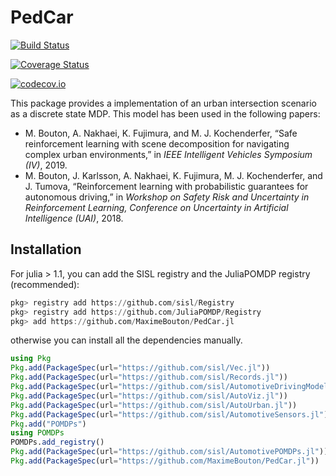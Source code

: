 # PedCar

[![Build Status](https://travis-ci.org/MaximeBouton/PedCar.jl.svg?branch=master)](https://travis-ci.org/MaximeBouton/PedCar.jl)

[![Coverage Status](https://coveralls.io/repos/MaximeBouton/PedCar.jl/badge.svg?branch=master&service=github)](https://coveralls.io/github/MaximeBouton/PedCar.jl?branch=master)

[![codecov.io](http://codecov.io/github/MaximeBouton/PedCar.jl/coverage.svg?branch=master)](http://codecov.io/github/MaximeBouton/PedCar.jl?branch=master)

This package provides a implementation of an urban intersection scenario as a discrete state MDP.
This model has been used in the following papers:

- M. Bouton, A. Nakhaei, K. Fujimura, and M. J. Kochenderfer, “Safe reinforcement learning with scene decomposition for navigating complex urban environments,” in *IEEE Intelligent Vehicles Symposium (IV)*, 2019.
- M. Bouton, J. Karlsson, A. Nakhaei, K. Fujimura, M. J. Kochenderfer, and J. Tumova, “Reinforcement learning with probabilistic guarantees for autonomous driving,” in *Workshop on Safety Risk and Uncertainty in Reinforcement Learning, Conference on Uncertainty in Artificial Intelligence (UAI)*, 2018.

## Installation

For julia > 1.1, you can add the SISL registry and the JuliaPOMDP registry (recommended): 
```julia
pkg> registry add https://github.com/sisl/Registry
pkg> registry add https://github.com/JuliaPOMDP/Registry
pkg> add https://github.com/MaximeBouton/PedCar.jl
```

otherwise you can install all the dependencies manually.

```julia
using Pkg
Pkg.add(PackageSpec(url="https://github.com/sisl/Vec.jl"))
Pkg.add(PackageSpec(url="https://github.com/sisl/Records.jl"))
Pkg.add(PackageSpec(url="https://github.com/sisl/AutomotiveDrivingModels.jl"))
Pkg.add(PackageSpec(url="https://github.com/sisl/AutoViz.jl"))
Pkg.add(PackageSpec(url="https://github.com/sisl/AutoUrban.jl"))
Pkg.add(PackageSpec(url="https://github.com/sisl/AutomotiveSensors.jl"))
Pkg.add("POMDPs")
using POMDPs
POMDPs.add_registry()
Pkg.add(PackageSpec(url="https://github.com/sisl/AutomotivePOMDPs.jl"))
Pkg.add(PackageSpec(url="https://github.com/MaximeBouton/PedCar.jl"))
```
